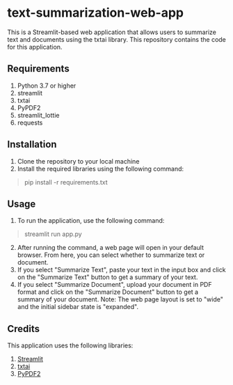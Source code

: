 # text-summarization-web-app

This is a Streamlit-based web application that allows users to summarize text and documents using the txtai library. This repository contains the code for this application.

## Requirements
1. Python 3.7 or higher
2. streamlit
3. txtai
4. PyPDF2
5. streamlit_lottie
6. requests

## Installation

1. Clone the repository to your local machine
2. Install the required libraries using the following command:

> pip install -r requirements.txt

## Usage

1. To run the application, use the following command:

> streamlit run app.py

2. After running the command, a web page will open in your default browser. From here, you can select whether to summarize text or document.
3. If you select "Summarize Text", paste your text in the input box and click on the "Summarize Text" button to get a summary of your text.
4. If you select "Summarize Document", upload your document in PDF format and click on the "Summarize Document" button to get a summary of your document.
Note: The web page layout is set to "wide" and the initial sidebar state is "expanded".

## Credits
This application uses the following libraries:

1. [Streamlit](https://streamlit.io/)
2. [txtai](https://github.com/neuml/txtai)
3. [PyPDF2](https://github.com/py-pdf/pypdf)
